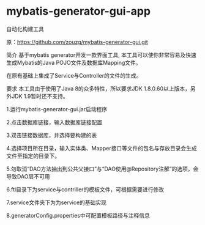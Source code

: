 # mybatis-generator-gui-app
自动化构建工具

原：https://github.com/zouzg/mybatis-generator-gui.git

简介
基于mybatis generator开发一款界面工具, 本工具可以使你非常容易及快速生成Mybatis的Java POJO文件及数据库Mapping文件。

在原有基础上集成了Service与Controller的文件的生成。

要求
本工具由于使用了Java 8的众多特性，所以要求JDK 1.8.0.60以上版本，另外JDK 1.9暂时还不支持。

1.运行mybatis-generator-gui.jar启动程序

2.点击数据库链接，输入数据库链接配置

3.双击链接数据库，并选择要构建的表

4.选择项目所在目录，输入实体类、Mapper接口等文件的包名与存放目录会生成文件至指定的目录下。

5.勿取消“DAO方法抽出到公共父接口”与“DAO使用@Repository注解”的选项，会导致DAO层不可用

6.ftl目录下为service与contriller的模板文件，可根据需要进行修改

7.service文件夹下为为service的基础实现

8.generatorConfig.properties中可配置模板路径与注释信息
